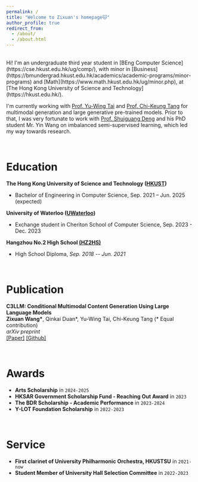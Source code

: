 ```yaml
---
permalink: /
title: "Welcome to Zixuan's homepage🐱"
author_profile: true
redirect_from: 
  - /about/
  - /about.html
---
```


<br>
Hi! I'm an undergraduate third year student in [BEng Computer Science](https://cse.hkust.edu.hk/ug/comp/), with minor in [Business](https://bmundergrad.hkust.edu.hk/academics/academic-programs/minor-programs) and [Math](https://www.math.hkust.edu.hk/ug/minor.php), at [The Hong Kong University of Science and Technology](https://hkust.edu.hk/).

I'm currently working with [Prof. Yu-Wing Tai](https://yuwingtai.github.io/) and [Prof. Chi-Keung Tang](https://home.cse.ust.hk/~cktang/bio.html) for multimodal generation and large generative pre-trained models. Prior to that, I was very fortunate to work with [Prof. Shuiguang Deng](https://person.zju.edu.cn/en/shuiguang) and his PhD student Mr. Yin Wang on imbalanced semi-supervised learning, which led my way towards research.   

<br>

Education
======
**The Hong Kong University of Science and Technology ([HKUST](https://hkust.edu.hk/))**
* Bachelor of Engineering in Computer Science, Sep. 2021 – Jun. 2025 (expected)

**University of Waterloo ([UWaterloo](https://uwaterloo.ca/))**
* Exchange student in Cheriton School of Computer Science, Sep. 2023 - Dec. 2023

**Hangzhou No.2 High School [(HZ2HS)](http://www.hz2hs.cn/)**
- High School Diploma, *Sep. 2018 -- Jun. 2021*

<br>

Publication
======
<div>
  <p align="left"><strong>
  C3LLM: Conditional Multimodal Content Generation Using Large Language Models</strong>
  <br>
  <b>Zixuan Wang*</b>, Qinkai Duan*, Yu-Wing Tai, Chi-Keung Tang (* Equal contribution) <br>
  <em>arXiv preprint</em> <br>
  <span class="links">
  <a href="https://arxiv.org/abs/2405.16136" target="_blank">[Paper]</a>
  <a href="https://github.com/Vincent2311/C3LLM" target="_blank">[Github]</a>
  </span> </p>
  
</div>

<br>

Awards
======
* **Arts Scholarship** in `2024-2025`
* **HKSAR Government Scholarship Fund - Reaching Out Award** in `2023`
* **The BDR Scholarship - Academic Performance** in `2023-2024`
* **Y-LOT Foundation Scholarship** in `2022-2023`




<br>

Service
======
* **First clarinet of University Philharmonic Orchestra, HKUSTSU** in `2021-now`  
* **Student Member of University Hall Selection Committee** in `2022-2023`
